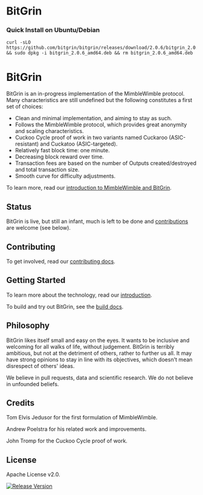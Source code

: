 # BitGrin

### Quick Install on Ubuntu/Debian

```
curl -sLO https://github.com/bitgrin/bitgrin/releases/download/2.0.6/bitgrin_2.0.6_amd64.deb && sudo dpkg -i bitgrin_2.0.6_amd64.deb && rm bitgrin_2.0.6_amd64.deb
```

# BitGrin

BitGrin is an in-progress implementation of the MimbleWimble protocol. Many characteristics are still undefined but the following constitutes a first set of choices:

  * Clean and minimal implementation, and aiming to stay as such.
  * Follows the MimbleWimble protocol, which provides great anonymity and scaling characteristics.
  * Cuckoo Cycle proof of work in two variants named Cuckaroo (ASIC-resistant) and Cuckatoo (ASIC-targeted).
  * Relatively fast block time: one minute.
  * Decreasing block reward over time.
  * Transaction fees are based on the number of Outputs created/destroyed and total transaction size.
  * Smooth curve for difficulty adjustments.

To learn more, read our [introduction to MimbleWimble and BitGrin](doc/intro.md).

## Status

BitGrin is live, but still an infant, much is left to be done and [contributions](CONTRIBUTING.md) are welcome (see below).

## Contributing

To get involved, read our [contributing docs](CONTRIBUTING.md).

## Getting Started

To learn more about the technology, read our [introduction](doc/intro.md).

To build and try out BitGrin, see the [build docs](doc/build.md).

## Philosophy

BitGrin likes itself small and easy on the eyes. It wants to be inclusive and welcoming for all walks of life, without judgement. BitGrin is terribly ambitious, but not at the detriment of others, rather to further us all. It may have strong opinions to stay in line with its objectives, which doesn't mean disrespect of others' ideas.

We believe in pull requests, data and scientific research. We do not believe in unfounded beliefs.

## Credits

Tom Elvis Jedusor for the first formulation of MimbleWimble.

Andrew Poelstra for his related work and improvements.

John Tromp for the Cuckoo Cycle proof of work.

## License

Apache License v2.0.

[![Release Version](https://img.shields.io/github/release/mimblewimble/grin.svg)](https://github.com/bitgrin/bitgrin/releases)
